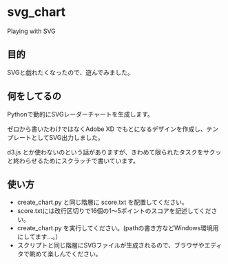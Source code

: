 # svg_chart
Playing with SVG

## 目的

SVGと戯れたくなったので、遊んでみました。

## 何をしてるの

Pythonで動的にSVGレーダーチャートを生成します。

ゼロから書いたわけではなくAdobe XD でもとになるデザインを作成し、テンプレートとしてSVG出力しました。

d3.js とか使わないのという話がありますが、きわめて限られたタスクをサクッと終わらせるためにスクラッチで書いています。

## 使い方

- create_chart.py と同じ階層に score.txt を配置してください。
- score.txtには改行区切りで16個の1～5ポイントのスコアを記述してください。
- create_chart.py を実行してください。(pathの書き方などWindows環境用にしてます…。）
- スクリプトと同じ階層にSVGファイルが生成されるので、ブラウザやエディタで眺めて楽しんでください。